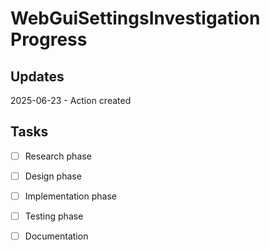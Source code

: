 # WebGuiSettingsInvestigation Progress

## Updates

2025-06-23 - Action created

## Tasks

- [ ] Research phase
- [ ] Design phase
- [ ] Implementation phase
- [ ] Testing phase
- [ ] Documentation

